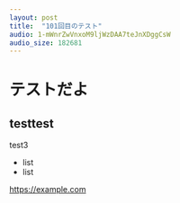 ```yaml
---
layout: post
title:  "101回目のテスト"
audio: 1-mWnrZwVnxoM9ljWzDAA7teJnXDggCsW
audio_size: 182681
---
```


# テストだよ

## testtest

test3

- list
- list

<https://example.com>
